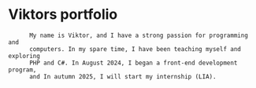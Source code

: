 # Viktors portfolio
          My name is Viktor, and I have a strong passion for programming and
          computers. In my spare time, I have been teaching myself and exploring
          PHP and C#. In August 2024, I began a front-end development program,
          and In autumn 2025, I will start my internship (LIA).
